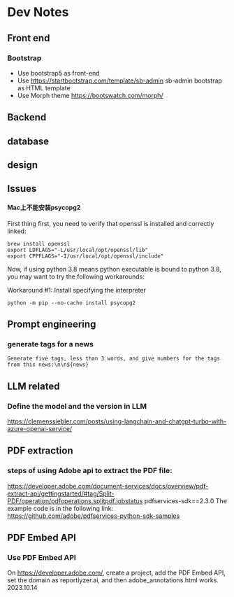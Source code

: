 # Dev Notes

## Front end
### Bootstrap
- Use bootstrap5 as front-end
- Use https://startbootstrap.com/template/sb-admin sb-admin bootstrap as HTML template
- Use Morph theme https://bootswatch.com/morph/

## Backend

## database

## design

## Issues
#### Mac上不能安装psycopg2

First thing first, you need to verify that openssl is installed and correctly linked:
~~~
brew install openssl
export LDFLAGS="-L/usr/local/opt/openssl/lib"
export CPPFLAGS="-I/usr/local/opt/openssl/include"
~~~
Now, if using python 3.8 means python executable is bound to python 3.8, you may want to try the following workarounds:

Workaround #1: Install specifying the interpreter
~~~
python -m pip --no-cache install psycopg2
~~~

## Prompt engineering
### generate tags for a news
```
Generate five tags, less than 3 words, and give numbers for the tags from this news:\n\n${news}
```

## LLM related
### Define the model and the version in LLM
https://clemenssiebler.com/posts/using-langchain-and-chatgpt-turbo-with-azure-openai-service/


## PDF extraction
### steps of using Adobe api to extract the PDF file:
https://developer.adobe.com/document-services/docs/overview/pdf-extract-api/gettingstarted/#tag/Split-PDF/operation/pdfoperations.splitpdf.jobstatus
  pdfservices-sdk==2.3.0
  The example code is in the following link:  https://github.com/adobe/pdfservices-python-sdk-samples


## PDF Embed API
### Use PDF Embed API
On https://developer.adobe.com/, create a project, add the PDF Embed API, set the domain as reportlyzer.ai, and then adobe_annotations.html works.
2023.10.14
